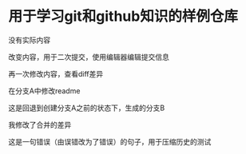 # 用于学习git和github知识的样例仓库

没有实际内容

改变内容，用于二次提交，使用编辑器编辑提交信息

再一次修改内容，查看diff差异


在分支A中修改readme

这是回退到创建分支A之前的状态下，生成的分支B

我修改了合并的差异

这是一句错误（由误错改为了错误）的句子，用于压缩历史的测试


